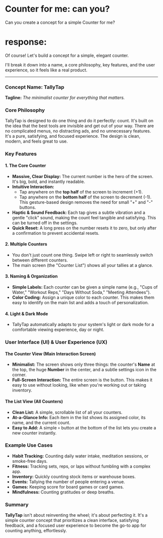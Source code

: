 
# Counter for me: can you?

Can you create a concept for a simple Counter for me?
# response:

Of course! Let's build a concept for a simple, elegant counter.

I'll break it down into a name, a core philosophy, key features, and the user experience, so it feels like a real product.

---

### **Concept Name: TallyTap**

**Tagline:** *The minimalist counter for everything that matters.*

### **Core Philosophy**

TallyTap is designed to do one thing and do it perfectly: count. It's built on the idea that the best tools are invisible and get out of your way. There are no complicated menus, no distracting ads, and no unnecessary features. It's a pure, satisfying, and focused experience. The design is clean, modern, and feels great to use.

### **Key Features**

#### **1. The Core Counter**
*   **Massive, Clear Display:** The current number is the hero of the screen. It's big, bold, and instantly readable.
*   **Intuitive Interaction:**
    *   Tap anywhere on the **top half** of the screen to increment (+1).
    *   Tap anywhere on the **bottom half** of the screen to decrement (-1). This gesture-based design removes the need for small "+" and "-" buttons.
*   **Haptic & Sound Feedback:** Each tap gives a subtle vibration and a gentle "click" sound, making the count feel tangible and satisfying. This can be turned off in the settings.
*   **Quick Reset:** A long press on the number resets it to zero, but only after a confirmation to prevent accidental resets.

#### **2. Multiple Counters**
*   You don't just count one thing. Swipe left or right to seamlessly switch between different counters.
*   The main screen (the "Counter List") shows all your tallies at a glance.

#### **3. Naming & Organization**
*   **Simple Labels:** Each counter can be given a simple name (e.g., "Cups of Water," "Workout Reps," "Days Without Soda," "Meeting Attendees").
*   **Color Coding:** Assign a unique color to each counter. This makes them easy to identify on the main list and adds a touch of personalization.

#### **4. Light & Dark Mode**
*   TallyTap automatically adapts to your system's light or dark mode for a comfortable viewing experience, day or night.

### **User Interface (UI) & User Experience (UX)**

#### **The Counter View (Main Interaction Screen)**

*   **Minimalist:** The screen shows only three things: the counter's **Name** at the top, the huge **Number** in the center, and a subtle settings icon in the corner.
*   **Full-Screen Interaction:** The entire screen is the button. This makes it easy to use without looking, like when you're working out or taking inventory.



#### **The List View (All Counters)**

*   **Clean List:** A simple, scrollable list of all your counters.
*   **At-a-Glance Info:** Each item in the list shows its assigned color, its name, and the current count.
*   **Easy to Add:** A simple `+` button at the bottom of the list lets you create a new counter instantly.



### **Example Use Cases**

*   **Habit Tracking:** Counting daily water intake, meditation sessions, or smoke-free days.
*   **Fitness:** Tracking sets, reps, or laps without fumbling with a complex app.
*   **Inventory:** Quickly counting stock items or warehouse boxes.
*   **Events:** Tallying the number of people entering a venue.
*   **Games:** Keeping score for board games or card games.
*   **Mindfulness:** Counting gratitudes or deep breaths.

### **Summary**

**TallyTap** isn't about reinventing the wheel; it's about perfecting it. It's a simple counter concept that prioritizes a clean interface, satisfying feedback, and a focused user experience to become the go-to app for counting anything, effortlessly.